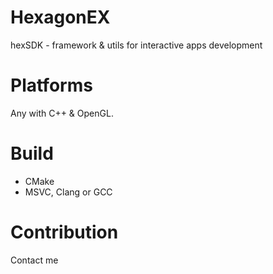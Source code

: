 # HexagonEX
hexSDK - framework & utils for interactive apps development

# Platforms
Any with C++ & OpenGL.

# Build
 - CMake
 - MSVC, Clang or GCC

# Contribution
Contact me
